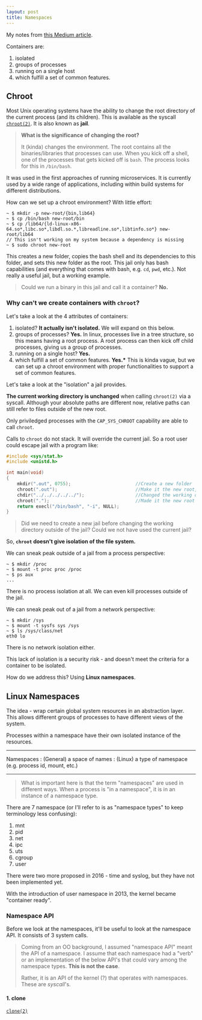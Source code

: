 ```yaml
---
layout: post
title: Namespaces
---
```


My notes from [this Medium article](https://medium.com/@saschagrunert/demystifying-containers-part-i-kernel-space-2c53d6979504).

Containers are:

1. isolated
1. groups of processes
1. running on a single host
1. which fulfill a set of common features.

## Chroot

Most Unix operating systems have the ability to change the root directory of the current process (and its children). This is available as the syscall [`chroot(2)`](https://man7.org/linux/man-pages/man2/chroot.2.html). It is also known as **jail**.

> **What is the significance of changing the root?**
>
> It (kinda) changes the environment. The root contains all the binaries/libraries that processes can use. When you kick off a shell, one of the processes that gets kicked off is `bash`. The process looks for this in `/bin/bash`.

It was used in the first approaches of running microservices. It is currently used by a wide range of applications, including within build systems for different distributions.

How can we set up a chroot environment? With little effort:

```console
~ $ mkdir -p new-root/{bin,lib64}
~ $ cp /bin/bash new-root/bin
~ $ cp /lib64/{ld-linux-x86-64.so*,libc.so*,libdl.so.*,libreadline.so*,libtinfo.so*} new-root/lib64
// This isn't working on my system because a dependency is missing
~ $ sudo chroot new-root
```

This creates a new folder, copies the bash shell and its dependencies to this folder, and sets this new folder as the root. This jail only has bash capabilities (and everything that comes with bash, e.g. `cd`, `pwd`, etc.). Not really a useful jail, but a working example.

> Could we run a binary in this jail and call it a container? **No.**

### Why can't we create containers with `chroot`?

Let's take a look at the 4 attributes of containers:

1. isolated? **It actually isn't isolated.** We will expand on this below.
1. groups of processes? **Yes.** In linux, processes live in a tree structure, so this means having a root process. A root process can then kick off child processes, giving us a group of processes.
1. running on a single host? **Yes.**
1. which fulfill a set of common features. **Yes.\*** This is kinda vague, but we can set up a chroot environment with proper functionalities to support a set of common features.

Let's take a look at the "isolation" a jail provides.

**The current working directory is unchanged** when calling `chroot(2)` via a syscall. Although your absolute paths are different now, relative paths can still refer to files outside of the new root.

Only priviledged processes with the `CAP_SYS_CHROOT` capability are able to call `chroot`.

Calls to `chroot` do not stack. It will override the current jail. So a root user could escape jail with a program like:

```c
#include <sys/stat.h>
#include <unistd.h>

int main(void)
{
    mkdir(".out", 0755);                        //Create a new folder
    chroot(".out");                             //Make it the new root, removing the old jail
    chdir("../../../../../");                   //Changed the working directory to a location outside of the jail
    chroot(".");                                //Made it the new root
    return execl("/bin/bash", "-i", NULL);
}
```

> Did we need to create a new jail before changing the working directory outside of the jail? Could we not have used the current jail?

So, **`chroot` doesn't give isolation of the file system.**

We can sneak peak outside of a jail from a process perspective:

```console
~ $ mkdir /proc
~ $ mount -t proc proc /proc
~ $ ps aux
...
```

There is no process isolation at all. We can even kill processes outside of the jail.

We can sneak peak out of a jail from a network perspective:

```console
~ $ mkdir /sys
~ $ mount -t sysfs sys /sys
~ $ ls /sys/class/net
eth0 lo
```

There is no network isolation either.

This lack of isolation is a security risk - and doesn't meet the criteria for a container to be isolated.

How do we address this? Using **Linux namespaces**.

## Linux Namespaces

The idea - wrap certain global system resources in an abstraction layer. This allows different groups of processes to have different views of the system.

Processes within a namespace have their own isolated instance of the resources.

---

Namespaces
: (General) a space of names
: (Linux) a type of namespace (e.g. process id, mount, etc.)

---

> What is important here is that the term "namespaces" are used in different ways. When a process is "in a namespace", it is in an instance of a namespace type.

There are 7 namespace (or I'll refer to is as "namespace types" to keep terminology less confusing):

1. mnt
1. pid
1. net
1. ipc
1. uts
1. cgroup
1. user

There were two more proposed in 2016 - time and syslog, but they have not been implemented yet.

With the introduction of user namespace in 2013, the kernel became "container ready".

### Namespace API

Before we look at the namespaces, it'll be useful to look at the namespace API. It consists of 3 system calls.

> Coming from an OO background, I assumed "namespace API" meant the API of a namespace. I assume that each namespace had a "verb" or an implementation of the below API's that could vary among the namespace types. **This is not the case**.
>
> Rather, it is an API of the kernel (?) that operates with namespaces. These are *syscall*'s.

#### 1. clone

[`clone(2)`](https://man7.org/linux/man-pages/man2/clone.2.html)
